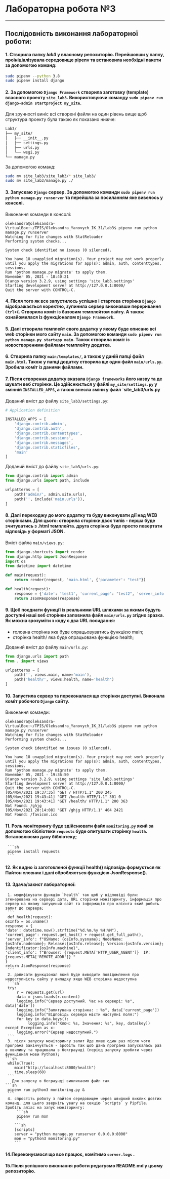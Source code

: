 # **Лабораторна робота №3**
---
## Послідовність виконання лабораторної роботи:
#### 1. Створила папку ***lab3*** у власному репозиторію. Перейшовши у папку, проініціалізувала середовище pipenv та встановила необхідні пакети за допомогою команд:
```bash
sudo pipenv --python 3.8
sudo pipenv install django
```
#### 2. За допомогою `Django Framework` створила заготовку (template) власного проекту `site_lab3`. Використовуючи команду `sudo pipenv run django-admin startproject my_site`. 
Для зручності виніс всі створені файли на один рівень вище щоб структура проекту була такою як показано нижче:
```bash
Lab3/
├── my_site/
│   ├── __init__.py
│   ├── settings.py
│   ├── urls.py
│   └── wsgi.py
└── manage.py
```
За допомогою команд:
```sh
sudo mv site_lab3/site_lab3/* site_lab3/
sudo mv site_lab3/manage.py ./
```
#### 3. Запускаю `Django` сервер. За допомогою команди `sudo pipenv run python manage.py runserver` та перейшла за посиланням яке вивелось у консолі.
Виконання команди в консолі:
```text
oleksandra@oleksandra-VirtualBox:~/TPIS/Oleksandra_Yanovych_IK_31/lab3$ pipenv run python manage.py runserver
Watching for file changes with StatReloader
Performing system checks...

System check identified no issues (0 silenced).

You have 18 unapplied migration(s). Your project may not work properly until you apply the migrations for app(s): admin, auth, contenttypes, sessions.
Run 'python manage.py migrate' to apply them.
November 05, 2021 - 18:40:21
Django version 3.2.9, using settings 'site_lab3.settings'
Starting development server at http://127.0.0.1:8000/
Quit the server with CONTROL-C.
```
#### 4. Після того як все запустилось успішно і стартова сторінка `Django` відображається коректно, зупинила сервер виконавши переривання `Ctrl+C`. Створила коміт із базовим темплейтом сайту. А також ознайомилася із функціоналом `Django Framework`.

#### 5. Далі створила темплейт свого додатку у якому буде описано всі web сторінки мого сайту `main`. За допомогою команди `sudo pipenv run python manage.py startapp main`. Також створила коміт із новоствореними файлами темплейту додатка.

#### 6. Cтворила папку `main/templates/`, а також у даній папці файл `main.html`. Також у папці додатку створила ще один файл `main/urls.py`. Зробила коміт із даними файлами.

#### 7. Після створення додатку вказала `Django frameworks` його назву та де шукати веб сторінки. Це здійснюється у файлі `my_site/settings.py` у змінній `INSTALLED_APPS`, а також внесла зміни у файл `site_lab3/urls.py
Доданий вміст до файлу `site_lab3/settings.py`:
```python
# Application definition

INSTALLED_APPS = [
    'django.contrib.admin',
    'django.contrib.auth',
    'django.contrib.contenttypes',
    'django.contrib.sessions',
    'django.contrib.messages',
    'django.contrib.staticfiles',
    'main'
]
```
Доданий вміст до файлу `site_lab3/urls.py`:
```python
from django.contrib import admin
from django.urls import path, include

urlpatterns = [
    path('admin/', admin.site.urls),
    path('', include('main.urls')),
]
```
#### 8. Далі переходжу до мого додатку та буду виконувати дії над WEB сторінками. Для цього: створила сторінки двох типів - перша буде зчитуватись з .html темплейта. друга сторінка буде просто повертати відповідь у форматі JSON.
Вміст файла `main/views.py`:
```py
from django.shortcuts import render
from django.http import JsonResponse
import os
from datetime import datetime

def main(request):
    return render(request, 'main.html', {'parameter': "test"})

def health(request):
    response = {'date': 'test1', 'current_page': "test2", 'server_info': "test3", 'client_info': "test4"}
    return JsonResponse(response)
```
#### 9. Щоб поєднати функції із реальними URL шляхами за якими будуть доступні наші веб сторінки заповнила файл `main/urls.py` згідно зразка. Як можна зрозуміти з коду є два URL посидання:
* головна сторінка яка буде опрацьовуватись функцією main;
* сторінка health/ яка буде опрацьована функцією health;

Доданий вміст до файлу `main/urls.py`:
```python
from django.urls import path
from . import views

urlpatterns = [
    path('', views.main, name='main'),
    path('health/', views.health, name='health')
]
```

#### 10. Запустила сервер та переконалася що сторінки доступні. Виконала коміт робочого `Django` сайту.
Виконання команди:
```text
oleksandra@oleksandra-VirtualBox:~/TPIS/Oleksandra_Yanovych_IK_31/lab3$ pipenv run python manage.py runserver
Watching for file changes with StatReloader
Performing system checks...

System check identified no issues (0 silenced).

You have 18 unapplied migration(s). Your project may not work properly until you apply the migrations for app(s): admin, auth, contenttypes, sessions.
Run 'python manage.py migrate' to apply them.
November 05, 2021 - 19:36:50
Django version 3.2.9, using settings 'site_lab3.settings'
Starting development server at http://127.0.0.1:8000/
Quit the server with CONTROL-C.
[05/Nov/2021 19:37:35] "GET / HTTP/1.1" 200 245
[05/Nov/2021 19:43:41] "GET /health HTTP/1.1" 301 0
[05/Nov/2021 19:43:41] "GET /health/ HTTP/1.1" 200 363
Not Found: /ghjg
[05/Nov/2021 20:14:08] "GET /ghjg HTTP/1.1" 404 2421
Not Found: /favicon.ico
```
#### 11. Роль моніторингу буде здійснювати файл `monitoring.py` який за допомогою бібліотеки `requests` буде опитувати сторінку `health`. Встановлюємо дану бібліотеку;
     ```sh
     pipenv install requests
     ```
     
#### 12. Як видно із заготовленої функції health() відповідь формується як Пайтон словник і далі обробляється функцією JsonResponse(). 

#### 13. Здача/захист лабораторної:
     1. модифікувати функцію `health` так щоб у відповіді були: згенерована на сервері дата, URL сторінки моніторингу, інформація про сервер на якому запущений сайт та інформація про клієнта який робить запит до сервера;
     ```
     def health(request):
    osInfo = os.uname()
    response = {
    'date': datetime.now().strftime("%d.%m.%y %H:%M"),
    'current_page': request.get_host() + request.get_full_path(),
    'server_info': f"OSName: {osInfo.sysname}; NodeName: {osInfo.nodename}; Release:{osInfo.release}; Version:{osInfo.version}; Indentificator:{osInfo.machine}",
    'client_info': f"Browser: {request.META['HTTP_USER_AGENT']}  IP: {request.META['REMOTE_ADDR']} "
    }
    return JsonResponse(response)
     ```
     2. дописати функціонал який буде виводити повідомлення про недоступність сайту у випадку якщо WEB сторінка недоступна 
     ```sh
     try:
         r = requests.get(url)
         data = json.loads(r.content)
         logging.info("Сервер доступний. Час на сервері: %s", data['date'])
         logging.info("Запитувана сторінка: : %s", data['current_page'])
         logging.info("Відповідь сервера місти наступні поля:")
         for key in data.keys():
              logging.info("Ключ: %s, Значення: %s", key, data[key])
    except Exception as x:
         logging.error("Сервер недоступний.")
     ``` 
     3. після запуску моніторингу запит йде лише один раз після чого програма закінчується - зробіть так щоб дана програма запускалась раз в хвилину та працювала в бекграунді (період запуску зробити через функціонал мови Python);
    ```sh
     while(True):
        main("http://localhost:8000/health")
        time.sleep(60)
     ``` 
       Для запуску в беграунді викликаємо файл так
    ```sh
     pipenv run python3 monitoring.py &
     ``` 
     4. спростіть роботу з пайтон середовищем через швидкий виклик довгих команд, для цього зверніть увагу на секцію `scripts` у Pipfile. Зробіть аліас на запус моніторингу:
         ```sh
         pipenv run mon
         ```
        ```sh
        [scripts]
        server = "python manage.py runserver 0.0.0.0:8000"
        mon = "python3 monitoring.py"
        ```
#### 14.Переконуємося що все працює, комітимо `server.logs` . 

#### 15.Після успішного виконання роботи редагуємо  README.md у цьому репозиторію.
